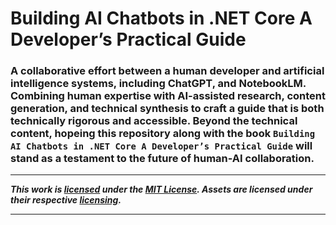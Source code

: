 ﻿# Building AI Chatbots in .NET Core A Developer’s Practical Guide
### A collaborative effort between a human developer and artificial intelligence systems, including ChatGPT, and NotebookLM. Combining human expertise with AI-assisted research, content generation, and technical synthesis to craft a guide that is both technically rigorous and accessible. Beyond the technical content, hopeing this repository along with the book `Building AI Chatbots in .NET Core A Developer’s Practical Guide` will stand as a testament to the future of human-AI collaboration.

<hr />

**_This work is [licensed](/LICENSE) under the [MIT License](https://opensource.org/licenses/MIT). Assets are licensed under their respective [licensing](/ASSETS-LICENSES.md)._**

<hr />